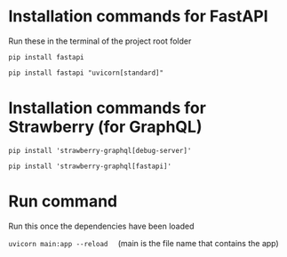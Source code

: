 
# Installation commands for FastAPI
Run these in the terminal of the project root folder

` pip install fastapi  `

` pip install fastapi "uvicorn[standard]"  `

# Installation commands for Strawberry (for GraphQL)

` pip install 'strawberry-graphql[debug-server]'  `

` pip install 'strawberry-graphql[fastapi]'  `

# Run command 
Run this once the dependencies have been loaded

` uvicorn main:app --reload   ` (main is the file name that contains the app)


